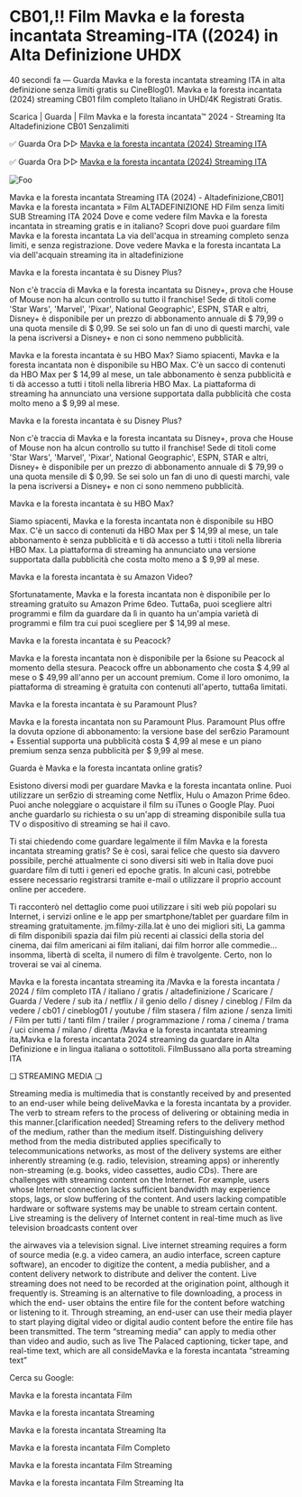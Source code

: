 # CB01,!! Film Mavka e la foresta incantata Streaming-ITA ((2024) in Alta Definizione UHDX
40 secondi fa — Guarda Mavka e la foresta incantata streaming ITA in alta definizione senza limiti gratis su CineBlog01. Mavka e la foresta incantata (2024) streaming CB01 film completo Italiano in UHD/4K Registrati Gratis.

Scarica | Guarda | Film Mavka e la foresta incantata™ 2024 - Streaming Ita Altadefinizione CB01 Senzalimiti

✅ Guarda Ora ▷▷ [Mavka e la foresta incantata (2024) Streaming ITA](https://www.megavids.online/movie/459003/mavka-the-forest-song.html?GITHUB)

✅ Guarda Ora ▷▷ [Mavka e la foresta incantata (2024) Streaming ITA](https://www.megavids.online/movie/459003/mavka-the-forest-song.html?GITHUB)


<animated-image data-catalyst=""><a href="https://www.megavids.online/movie/459003/mavka-the-forest-song.html?GITHUB" rel="nofollow" data-target="animated-image.originalLink"><img src="https://camo.githubusercontent.com/917e6ed5c302499242165dcc02bdbce85c075fd21b35918eb9c0b771855261b8/68747470733a2f2f7374617469632e7769787374617469632e636f6d2f6d656469612f6232343966395f61646163386637306662336634356238383639313639366337376465313866337e6d76322e676966" alt="Foo" data-canonical-src="https://static.wixstatic.com/media/b249f9_adac8f70fb3f45b88691696c77de18f3~mv2.gif" style="max-width: 100%; display: inline-block;" data-target="animated-image.originalImage"></a>


Mavka e la foresta incantata Streaming ITA (2024) - Altadefinizione,CB01] Mavka e la foresta incantata » Film ALTADEFINIZIONE HD Film senza limiti SUB Streaming ITA 2024 Dove e come vedere film Mavka e la foresta incantata in streaming gratis e in italiano? Scopri dove puoi guardare film Mavka e la foresta incantata La via dell'acqua in streaming completo senza limiti, e senza registrazione. Dove vedere Mavka e la foresta incantata La via dell'acquain streaming ita in altadefinizione

Mavka e la foresta incantata è su Disney Plus?

Non c'è traccia di Mavka e la foresta incantata su Disney+, prova che House of Mouse non ha alcun controllo su tutto il franchise! Sede di titoli come 'Star Wars', 'Marvel', 'Pixar', National Geographic', ESPN, STAR e altri, Disney+ è disponibile per un prezzo di abbonamento annuale di $ 79,99 o una quota mensile di $ 0,99. Se sei solo un fan di uno di questi marchi, vale la pena iscriversi a Disney+ e non ci sono nemmeno pubblicità.

Mavka e la foresta incantata è su HBO Max? Siamo spiacenti, Mavka e la foresta incantata non è disponibile su HBO Max. C'è un sacco di contenuti da HBO Max per $ 14,99 al mese, un tale abbonamento è senza pubblicità e ti dà accesso a tutti i titoli nella libreria HBO Max. La piattaforma di streaming ha annunciato una versione supportata dalla pubblicità che costa molto meno a $ 9,99 al mese.

Mavka e la foresta incantata è su Disney Plus?

Non c'è traccia di Mavka e la foresta incantata su Disney+, prova che House of Mouse non ha alcun controllo su tutto il franchise! Sede di titoli come 'Star Wars', 'Marvel', 'Pixar', National Geographic', ESPN, STAR e altri, Disney+ è disponibile per un prezzo di abbonamento annuale di $ 79,99 o una quota mensile di $ 0,99. Se sei solo un fan di uno di questi marchi, vale la pena iscriversi a Disney+ e non ci sono nemmeno pubblicità.

Mavka e la foresta incantata è su HBO Max?

Siamo spiacenti, Mavka e la foresta incantata non è disponibile su HBO Max. C'è un sacco di contenuti da HBO Max per $ 14,99 al mese, un tale abbonamento è senza pubblicità e ti dà accesso a tutti i titoli nella libreria HBO Max. La piattaforma di streaming ha annunciato una versione supportata dalla pubblicità che costa molto meno a $ 9,99 al mese.

Mavka e la foresta incantata è su Amazon Video?

Sfortunatamente, Mavka e la foresta incantata non è disponibile per lo streaming gratuito su Amazon Prime 6deo. Tutta6a, puoi scegliere altri programmi e film da guardare da lì in quanto ha un'ampia varietà di programmi e film tra cui puoi scegliere per $ 14,99 al mese.

Mavka e la foresta incantata è su Peacock?

Mavka e la foresta incantata non è disponibile per la 6sione su Peacock al momento della stesura. Peacock offre un abbonamento che costa $ 4,99 al mese o $ 49,99 all'anno per un account premium. Come il loro omonimo, la piattaforma di streaming è gratuita con contenuti all'aperto, tutta6a limitati.

Mavka e la foresta incantata è su Paramount Plus?

Mavka e la foresta incantata non su Paramount Plus. Paramount Plus offre la dovuta opzione di abbonamento: la versione base del ser6zio Paramount + Essential supporta una pubblicità costa $ 4,99 al mese e un piano premium senza senza pubblicità per $ 9,99 al mese.

Guarda è Mavka e la foresta incantata online gratis?

Esistono diversi modi per guardare Mavka e la foresta incantata online. Puoi utilizzare un ser6zio di streaming come Netflix, Hulu o Amazon Prime 6deo. Puoi anche noleggiare o acquistare il film su iTunes o Google Play. Puoi anche guardarlo su richiesta o su un'app di streaming disponibile sulla tua TV o dispositivo di streaming se hai il cavo.

Ti stai chiedendo come guardare legalmente il film Mavka e la foresta incantata streaming gratis? Se è così, sarai felice che questo sia davvero possibile, perché attualmente ci sono diversi siti web in Italia dove puoi guardare film di tutti i generi ed epoche gratis. In alcuni casi, potrebbe essere necessario registrarsi tramite e-mail o utilizzare il proprio account online per accedere.

Ti racconterò nel dettaglio come puoi utilizzare i siti web più popolari su Internet, i servizi online e le app per smartphone/tablet per guardare film in streaming gratuitamente. jm.filmy-zilla.lat è uno dei migliori siti, La gamma di film disponibili spazia dai film più recenti ai classici della storia del cinema, dai film americani ai film italiani, dai film horror alle commedie... insomma, libertà di scelta, il numero di film è travolgente. Certo, non lo troverai se vai al cinema.

Mavka e la foresta incantata streaming ita /Mavka e la foresta incantata / 2024 / film completo ITA / italiano / gratis / altadefinizione / Scaricare / Guarda / Vedere / sub ita / netflix / il genio dello / disney / cineblog / Film da vedere / cb01 / cineblog01 / youtube / film stasera / film azione / senza limiti / Film per tutti / tanti film / trailer / programmazione / roma / cinema / trama / uci cinema / milano / diretta /Mavka e la foresta incantata streaming ita,Mavka e la foresta incantata 2024 streaming da guardare in Alta Definizione e in lingua italiana o sottotitoli. FilmBussano alla porta streaming ITA

❏ STREAMING MEDIA ❏

Streaming media is multimedia that is constantly received by and presented to an end-user while being deliveMavka e la foresta incantata by a provider. The verb to stream refers to the process of delivering or obtaining media in this manner.[clarification needed] Streaming refers to the delivery method of the medium, rather than the medium itself. Distinguishing delivery method from the media distributed applies specifically to telecommunications networks, as most of the delivery systems are either inherently streaming (e.g. radio, television, streaming apps) or inherently non-streaming (e.g. books, video cassettes, audio CDs). There are challenges with streaming content on the Internet. For example, users whose Internet connection lacks sufficient bandwidth may experience stops, lags, or slow buffering of the content. And users lacking compatible hardware or software systems may be unable to stream certain content. Live streaming is the delivery of Internet content in real-time much as live television broadcasts content over

the airwaves via a television signal. Live internet streaming requires a form of source media (e.g. a video camera, an audio interface, screen capture software), an encoder to digitize the content, a media publisher, and a content delivery network to distribute and deliver the content. Live streaming does not need to be recorded at the origination point, although it frequently is. Streaming is an alternative to file downloading, a process in which the end- user obtains the entire file for the content before watching or listening to it. Through streaming, an end-user can use their media player to start playing digital video or digital audio content before the entire file has been transmitted. The term “streaming media” can apply to media other than video and audio, such as live The Palaced captioning, ticker tape, and real-time text, which are all consideMavka e la foresta incantata “streaming text”

Cerca su Google:

Mavka e la foresta incantata Film

Mavka e la foresta incantata Streaming

Mavka e la foresta incantata Streaming Ita

Mavka e la foresta incantata Film Completo

Mavka e la foresta incantata Film Streaming

Mavka e la foresta incantata Film Streaming Ita
